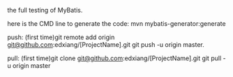 the full testing of MyBatis.

here is the CMD line to generate the code:
	mvn mybatis-generator:generate
	
push:
    (first time)git remote add origin git@github.com:edxiang/[ProjectName].git
    git push -u origin master.
    
pull:
     (first time)git clone git@github.com:edxiang/[ProjectName].git
     git pull -u origin master